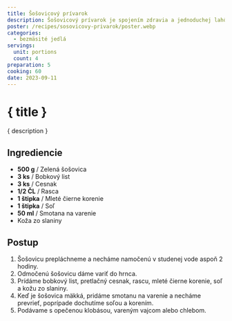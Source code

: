 ```yaml
---
title: Šošovicový prívarok
description: Šošovicový prívarok je spojením zdravia a jednoduchej lahôdky.
poster: /recipes/sosovicovy-privarok/poster.webp
categories:
  - bezmäsité jedlá
servings:
  unit: portions
  count: 4
preparation: 5
cooking: 60
date: 2023-09-11
---
```


# { title }

{ description }

## Ingrediencie

- **500 g** / Zelená šošovica
- **3 ks** / Bobkový list
- **3 ks** / Cesnak
- **1/2 ČL** / Rasca
- **1 štipka** / Mleté čierne korenie
- **1 štipka** / Soľ
- **50 ml** / Smotana na varenie
- Koža zo slaniny

## Postup

1. Šošovicu prepláchneme a necháme namočenú v studenej vode aspoň 2 hodiny.
2. Odmočenú šošovicu dáme variť do hrnca.
3. Prídáme bobkový list, pretlačný cesnak, rascu, mleté čierne korenie, soľ a kožu zo slaniny.
4. Keď je šošovica mäkká, pridáme smotanu na varenie a necháme prevrieť, poprípade dochutíme soľou a korením.
5. Podávame s opečenou klobásou, vareným vajcom alebo chlebom.
